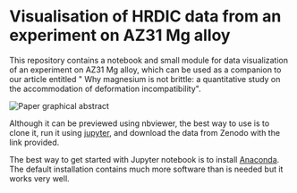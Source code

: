 # Visualisation of HRDIC data from an experiment on AZ31 Mg alloy

This repository contains a notebook and small module for data visualization of an experiment on AZ31 Mg alloy, which can be used as a companion to our article entitled " Why magnesium is not brittle: a quantitative study on the accommodation of deformation incompatibility".

![Paper graphical abstract](https://dl.dropboxusercontent.com/u/1296308/az31_graphical_abstract.png)

Although it can be previewed using nbviewer, the best way to use is to clone it, run it using [jupyter](http://jupyter.org/), and download the data from Zenodo with the link provided.

The best way to get started with Jupyter notebook is to install [Anaconda](https://www.continuum.io/downloads). The default installation contains much more software than is needed but it works very well. 
